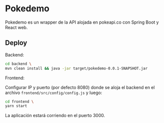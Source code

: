 # Pokedemo

Pokedemo es un wrapper de la API alojada en pokeapi.co con Spring Boot y React web.

## Deploy

Backend:

```bash
cd backend \
mvn clean install && java -jar target/pokedemo-0.0.1-SNAPSHOT.jar
```


Frontend:

Configurar IP y puerto (por defecto 8080) donde se aloja el backend en el archivo ```frontend/src/config/config.js``` y luego:


```bash
cd frontend \
yarn start
```

La aplicación estará corriendo en el puerto 3000.